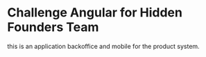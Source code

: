 # Challenge Angular for  Hidden Founders Team
this is an application backoffice and mobile for the product system.
